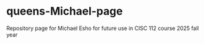 # queens-Michael-page
Repository page for Michael Esho for future use in CISC 112 course 2025 fall year

